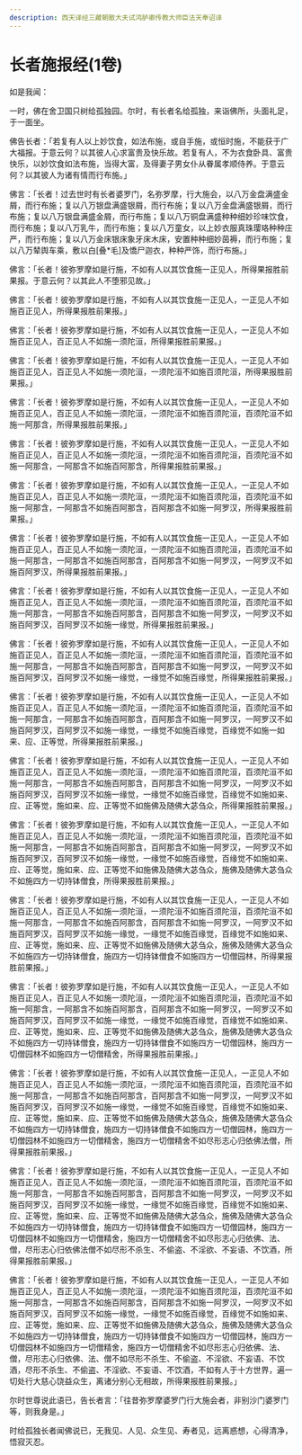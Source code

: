 ```yaml
---
description: 西天译经三藏朝散大夫试鸿胪卿传教大师臣法天奉诏译
---
```


# 长者施报经(1卷)

如是我闻：

一时，佛在舍卫国只树给孤独园。尔时，有长者名给孤独，来诣佛所，头面礼足，于一面坐。

佛告长者：「若复有人以上妙饮食，如法布施，或自手施，或恒时施，不能获于广大福报。于意云何？以其彼人心求富贵及快乐故。若复有人，不为衣食卧具、富贵快乐，以妙饮食如法布施，当得大富，及得妻子男女仆从眷属孝顺侍养。于意云何？以其彼人为诸有情而行布施。」

佛言：「长者！过去世时有长者婆罗门，名弥罗摩，行大施会，以八万金盘满盛金屑，而行布施；复以八万银盘满盛银屑，而行布施；复以八万金盘满盛银屑，而行布施；复以八万银盘满盛金屑，而行布施；复以八万铜盘满盛种种细妙珍味饮食，而行布施；复以八万乳牛，而行布施；复以八万童女，以上妙衣服真珠璎珞种种庄严，而行布施；复以八万金床银床象牙床木床，安置种种细妙茵褥，而行布施；复以八万辇舆车乘，敷以白\[叠\*毛]及憍尸迦衣，种种严饰，而行布施。」

佛言：「长者！彼弥罗摩如是行施，不如有人以其饮食施一正见人，所得果报胜前果报。于意云何？以其此人不堕邪见故。」

佛言：「长者！彼弥罗摩如是行施，不如有人以其饮食施一正见人，一正见人不如施百正见人，所得果报胜前果报。」

佛言：「长者！彼弥罗摩如是行施，不如有人以其饮食施一正见人，一正见人不如施百正见人，百正见人不如施一须陀洹，所得果报胜前果报。」

佛言：「长者！彼弥罗摩如是行施，不如有人以其饮食施一正见人，一正见人不如施百正见人，百正见人不如施一须陀洹，一须陀洹不如施百须陀洹，所得果报胜前果报。」

佛言：「长者！彼弥罗摩如是行施，不如有人以其饮食施一正见人，一正见人不如施百正见人，百正见人不如施一须陀洹，一须陀洹不如施百须陀洹，百须陀洹不如施一阿那含，所得果报胜前果报。」

佛言：「长者！彼弥罗摩如是行施，不如有人以其饮食施一正见人，一正见人不如施百正见人，百正见人不如施一须陀洹，一须陀洹不如施百须陀洹，百须陀洹不如施一阿那含，一阿那含不如施百阿那含，所得果报胜前果报。」

佛言：「长者！彼弥罗摩如是行施，不如有人以其饮食施一正见人，一正见人不如施百正见人，百正见人不如施一须陀洹，一须陀洹不如施百须陀洹，百须陀洹不如施一阿那含，一阿那含不如施百阿那含，百阿那含不如施一阿罗汉，所得果报胜前果报。」

佛言：「长者！彼弥罗摩如是行施，不如有人以其饮食施一正见人，一正见人不如施百正见人，百正见人不如施一须陀洹，一须陀洹不如施百须陀洹，百须陀洹不如施一阿那含，一阿那含不如施百阿那含，百阿那含不如施一阿罗汉，一阿罗汉不如施百阿罗汉，所得果报胜前果报。」

佛言：「长者！彼弥罗摩如是行施，不如有人以其饮食施一正见人，一正见人不如施百正见人，百正见人不如施一须陀洹，一须陀洹不如施百须陀洹，百须陀洹不如施一阿那含，一阿那含不如施百阿那含，百阿那含不如施一阿罗汉，一阿罗汉不如施百阿罗汉，百阿罗汉不如施一缘觉，所得果报胜前果报。」

佛言：「长者！彼弥罗摩如是行施，不如有人以其饮食施一正见人，一正见人不如施百正见人，百正见人不如施一须陀洹，一须陀洹不如施百须陀洹，百须陀洹不如施一阿那含，一阿那含不如施百阿那含，百阿那含不如施一阿罗汉，一阿罗汉不如施百阿罗汉，百阿罗汉不如施一缘觉，一缘觉不如施百缘觉，所得果报胜前果报。」

佛言：「长者！彼弥罗摩如是行施，不如有人以其饮食施一正见人，一正见人不如施百正见人，百正见人不如施一须陀洹，一须陀洹不如施百须陀洹，百须陀洹不如施一阿那含，一阿那含不如施百阿那含，百阿那含不如施一阿罗汉，一阿罗汉不如施百阿罗汉，百阿罗汉不如施一缘觉，一缘觉不如施百缘觉，百缘觉不如施一如来、应、正等觉，所得果报胜前果报。」

佛言：「长者！彼弥罗摩如是行施，不如有人以其饮食施一正见人，一正见人不如施百正见人，百正见人不如施一须陀洹，一须陀洹不如施百须陀洹，百须陀洹不如施一阿那含，一阿那含不如施百阿那含，百阿那含不如施一阿罗汉，一阿罗汉不如施百阿罗汉，百阿罗汉不如施一缘觉，一缘觉不如施百缘觉，百缘觉不如施如来、应、正等觉，施如来、应、正等觉不如施佛及随佛大苾刍众，所得果报胜前果报。」

佛言：「长者！彼弥罗摩如是行施，不如有人以其饮食施一正见人，一正见人不如施百正见人，百正见人不如施一须陀洹，一须陀洹不如施百须陀洹，百须陀洹不如施一阿那含，一阿那含不如施百阿那含，百阿那含不如施一阿罗汉，一阿罗汉不如施百阿罗汉，百阿罗汉不如施一缘觉，一缘觉不如施百缘觉，百缘觉不如施如来、应、正等觉，施如来、应、正等觉不如施佛及随佛大苾刍众，施佛及随佛大苾刍众不如施四方一切持钵僧食，所得果报胜前果报。」

佛言：「长者！彼弥罗摩如是行施，不如有人以其饮食施一正见人，一正见人不如施百正见人，百正见人不如施一须陀洹，一须陀洹不如施百须陀洹，百须陀洹不如施一阿那含，一阿那含不如施百阿那含，百阿那含不如施一阿罗汉，一阿罗汉不如施百阿罗汉，百阿罗汉不如施一缘觉，一缘觉不如施百缘觉，百缘觉不如施如来、应、正等觉，施如来、应、正等觉不如施佛及随佛大苾刍众，施佛及随佛大苾刍众不如施四方一切持钵僧食，施四方一切持钵僧食不如施四方一切僧园林，所得果报胜前果报。」

佛言：「长者！彼弥罗摩如是行施，不如有人以其饮食施一正见人，一正见人不如施百正见人，百正见人不如施一须陀洹，一须陀洹不如施百须陀洹，百须陀洹不如施一阿那含，一阿那含不如施百阿那含，百阿那含不如施一阿罗汉，一阿罗汉不如施百阿罗汉，百阿罗汉不如施一缘觉，一缘觉不如施百缘觉，百缘觉不如施如来、应、正等觉，施如来、应、正等觉不如施佛及随佛大苾刍众，施佛及随佛大苾刍众不如施四方一切持钵僧食，施四方一切持钵僧食不如施四方一切僧园林，施四方一切僧园林不如施四方一切僧精舍，所得果报胜前果报。」

佛言：「长者！彼弥罗摩如是行施，不如有人以其饮食施一正见人，一正见人不如施百正见人，百正见人不如施一须陀洹，一须陀洹不如施百须陀洹，百须陀洹不如施一阿那含，一阿那含不如施百阿那含，百阿那含不如施一阿罗汉，一阿罗汉不如施百阿罗汉，百阿罗汉不如施一缘觉，一缘觉不如施百缘觉，百缘觉不如施如来、应、正等觉，施如来、应、正等觉不如施佛及随佛大苾刍众，施佛及随佛大苾刍众不如施四方一切持钵僧食，施四方一切持钵僧食不如施四方一切僧园林，施四方一切僧园林不如施四方一切僧精舍，施四方一切僧精舍不如尽形志心归依佛法僧，所得果报胜前果报。」

佛言：「长者！彼弥罗摩如是行施，不如有人以其饮食施一正见人，一正见人不如施百正见人，百正见人不如施一须陀洹，一须陀洹不如施百须陀洹，百须陀洹不如施一阿那含，一阿那含不如施百阿那含，百阿那含不如施一阿罗汉，一阿罗汉不如施百阿罗汉，百阿罗汉不如施一缘觉，一缘觉不如施百缘觉，百缘觉不如施如来、应、正等觉，施如来、应、正等觉不如施佛及随佛大苾刍众，施佛及随佛大苾刍众不如施四方一切持钵僧食，施四方一切持钵僧食不如施四方一切僧园林，施四方一切僧园林不如施四方一切僧精舍，施四方一切僧精舍不如尽形志心归依佛、法、僧，尽形志心归依佛法僧不如尽形不杀生、不偷盗、不淫欲、不妄语、不饮酒，所得果报胜前果报。」

佛言：「长者！彼弥罗摩如是行施，不如有人以其饮食施一正见人，一正见人不如施百正见人，百正见人不如施一须陀洹，一须陀洹不如施百须陀洹，百须陀洹不如施一阿那含，一阿那含不如施百阿那含，百阿那含不如施一阿罗汉，一阿罗汉不如施百阿罗汉，百阿罗汉不如施一缘觉，一缘觉不如施百缘觉，百缘觉不如施如来、应、正等觉，施如来、应、正等觉不如施佛及随佛大苾刍众，施佛及随佛大苾刍众不如施四方一切持钵僧食，施四方一切持钵僧食不如施四方一切僧园林，施四方一切僧园林不如施四方一切僧精舍，施四方一切僧精舍不如尽形志心归依佛、法、僧，尽形志心归依佛、法、僧不如尽形不杀生、不偷盗、不淫欲、不妄语、不饮酒，尽形不杀生、不偷盗、不淫欲、不妄语、不饮酒，不如有人于十方世界，遍一切处行大慈心饶益众生，离诸分别心无相故，所得果报胜前果报。」

尔时世尊说此语已，告长者言：「往昔弥罗摩婆罗门行大施会者，非别沙门婆罗门等，则我身是。」

时给孤独长者闻佛说已，无我见、人见、众生见、寿者见，远离惑想，心得清净，悟寂灭忍。
